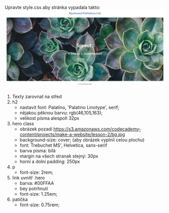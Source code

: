 Upravte style.css aby stránka vypadala takto:
![Image of css](https://github.com/vojtechrojicek/CssTutorial/blob/master/Beginners/Assignments/3-colors%2Cfonts/final.png)

1. Texty zarovnat na střed
2. h2 
    - nastavit font: Palatino, 'Palatino Linotype', serif;
    - nějakou pěknou barvu: rgb(46,105,163);
    - velikost písma alespoň 32px
3.  hero class
    -   obrázek pozadí https://s3.amazonaws.com/codecademy-content/projects/make-a-website/lesson-2/bg.jpg
    - background-size: cover; (aby obrázek vyplnil celou plochu)
    - font: Trebuchet MS', Helvetica, sans-serif
    - barva písma: bílá
    - margin na všech stranak stejný: 30px
    - horní a dolní padding: 250px
4. p
    - font-size: 2rem;
5. link uvnitř .hero
    - barva: #00FFAA
    - bey potrhnutí
    - font-size: 1.25em;
6. patička
    - font-size: 0.75rem;